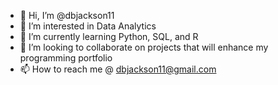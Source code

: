 - 👋 Hi, I’m @dbjackson11
- 👀 I’m interested in Data Analytics
- 🌱 I’m currently learning Python, SQL, and R
- 💞️ I’m looking to collaborate on projects that will enhance my programming portfolio
- 📫 How to reach me @ dbjackson11@gmail.com

<!---
dbjackson11/dbjackson11 is a ✨ special ✨ repository because its `README.md` (this file) appears on your GitHub profile.
You can click the Preview link to take a look at your changes.
--->
